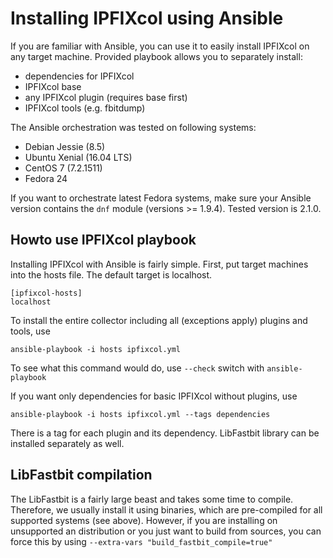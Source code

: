 # <a name="top"></a>Installing IPFIXcol using Ansible

If you are familiar with Ansible, you can use it to easily install IPFIXcol on any target machine. Provided playbook allows you to separately install:
* dependencies for IPFIXcol
* IPFIXcol base
* any IPFIXcol plugin (requires base first)
* IPFIXcol tools (e.g. fbitdump)

The Ansible orchestration was tested on following systems:
* Debian Jessie (8.5)
* Ubuntu Xenial (16.04 LTS)
* CentOS 7 (7.2.1511)
* Fedora 24

If you want to orchestrate latest Fedora systems, make sure your Ansible version contains the `dnf` module (versions >= 1.9.4). Tested version is 2.1.0.

## <a name="howto"></a>Howto use IPFIXcol playbook

Installing IPFIXcol with Ansible is fairly simple. First, put target machines into the hosts file. The default target is localhost.
```
[ipfixcol-hosts]
localhost
```
To install the entire collector including all (exceptions apply) plugins and tools, use
```
ansible-playbook -i hosts ipfixcol.yml
```
To see what this command would do, use `--check` switch with `ansible-playbook`

If you want only dependencies for basic IPFIXcol without plugins, use
```
ansible-playbook -i hosts ipfixcol.yml --tags dependencies
```
There is a tag for each plugin and its dependency. LibFastbit library can be installed separately as well.

## <a name="libfastbit"></a>LibFastbit compilation

The LibFastbit is a fairly large beast and takes some time to compile. Therefore, we usually install it using binaries, which are pre-compiled for all supported systems (see above). However, if you are installing on unsupported an distribution or you just want to build from sources, you can force this by using `--extra-vars "build_fastbit_compile=true"`